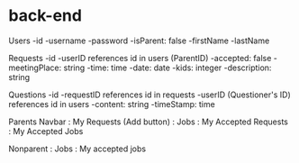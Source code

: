 # back-end

Users
-id
-username
-password
-isParent: false
-firstName
-lastName

Requests
-id
-userID references id in users (ParentID)
-accepted: false
-meetingPlace: string
-time: time
-date: date
-kids: integer
-description: string

Questions
-id
-requestID references id in requests
-userID (Questioner's ID) references id in users
-content: string
-timeStamp: time

Parents
Navbar
: My Requests (Add button)
: Jobs
: My Accepted Requests
: My Accepted Jobs

Nonparent
: Jobs
: My accepted jobs
